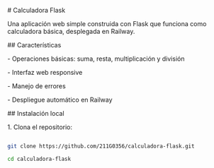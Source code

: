 \# Calculadora Flask



Una aplicación web simple construida con Flask que funciona como calculadora básica, desplegada en Railway.



\## Características



\- Operaciones básicas: suma, resta, multiplicación y división

\- Interfaz web responsive

\- Manejo de errores

\- Despliegue automático en Railway



\## Instalación local



1\. Clona el repositorio:

```bash

git clone https://github.com/211G0356/calculadora-flask.git

cd calculadora-flask
